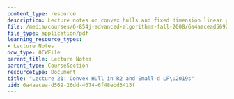 ```yaml
---
content_type: resource
description: Lecture notes on convex hulls and fixed dimension linear programming.
file: /media/courses/6-854j-advanced-algorithms-fall-2008/6a4aacead56926dd46746f48ebd3415f_lec21.pdf
file_type: application/pdf
learning_resource_types:
- Lecture Notes
ocw_type: OCWFile
parent_title: Lecture Notes
parent_type: CourseSection
resourcetype: Document
title: "Lecture 21: Convex Hull in R2 and Small-d LP\u2019s"
uid: 6a4aacea-d569-26dd-4674-6f48ebd3415f
---
```

